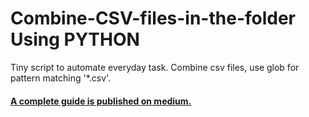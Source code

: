 # Combine-CSV-files-in-the-folder Using PYTHON

Tiny script to automate everyday task. Combine csv files, use glob for pattern matching '*.csv'.

#### [A complete guide is published on medium.](https://medium.freecodecamp.org/how-to-combine-multiple-csv-files-with-8-lines-of-code-265183e0854)
